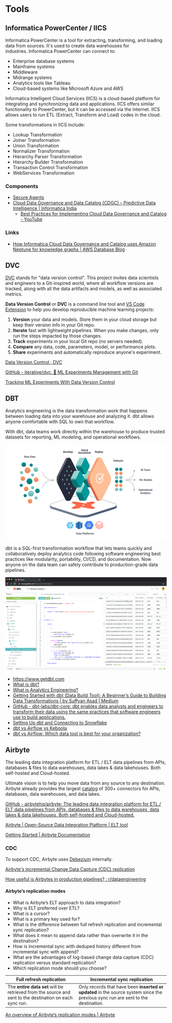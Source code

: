 # Tools

## Informatica PowerCenter / IICS

Informatica PowerCenter is a tool for extracting, transforming, and loading data from sources. It's used to create data warehouses for industries. Informatica PowerCenter can connect to:

- Enterprise database systems
- Mainframe systems
- Middleware
- Midrange systems
- Analytics tools like Tableau
- Cloud-based systems like Microsoft Azure and AWS

Informatica Intelligent Cloud Services (IICS) is a cloud-based platform for integrating and synchronizing data and applications. IICS offers similar functionality to PowerCenter, but it can be accessed via the internet. IICS allows users to run ETL (Extract, Transform and Load) codes in the cloud.

Some transformations in IICS include:

- Lookup Transformation
- Joiner Transformation
- Union Transformation
- Normalizer Transformation
- Hierarchy Parser Transformation
- Hierarchy Builder Transformation
- Transaction Control Transformation
- WebServices Transformation

### Components

- [Secure Agents](https://docs.informatica.com/cloud-common-services/administrator/current-version/runtime-environments/secure-agents.html)
- [Cloud Data Governance and Data Catalog (CDGC) – Predictive Data Intelligence | Informatica India](https://www.informatica.com/in/products/data-governance/cloud-data-governance-and-catalog.html)
   	- [Best Practices for Implementing Cloud Data Governance and Catalog - YouTube](https://www.youtube.com/watch?v=E5Bo1AUYLS8)

### Links

- [How Informatica Cloud Data Governance and Catalog uses Amazon Neptune for knowledge graphs | AWS Database Blog](https://aws.amazon.com/blogs/database/how-informatica-cloud-data-governance-and-catalog-uses-amazon-neptune-for-knowledge-graphs/)

## DVC

[DVC](https://dvc.org/) stands for "data version control". This project invites data scientists and engineers to a Git-inspired world, where all workflow versions are tracked, along with all the data artifacts and models, as well as associated metrics.

**Data Version Control** or **DVC** is a command line tool and [VS Code Extension](https://github.com/iterative/dvc#vs-code-extension) to help you develop reproducible machine learning projects:

1. **Version** your data and models. Store them in your cloud storage but keep their version info in your Git repo.
2. **Iterate** fast with lightweight pipelines. When you make changes, only run the steps impacted by those changes.
3. **Track** experiments in your local Git repo (no servers needed).
4. **Compare** any data, code, parameters, model, or performance plots.
5. **Share** experiments and automatically reproduce anyone's experiment.

[Data Version Control · DVC](https://dvc.org)

[GitHub - iterative/dvc: 🦉 ML Experiments Management with Git](https://github.com/iterative/dvc)

[Tracking ML Experiments With Data Version Control](https://www.analyticsvidhya.com/blog/2021/06/mlops-tracking-ml-experiments-with-data-version-control/)

## DBT

Analytics engineering is the data transformation work that happens between loading data into your warehouse and analyzing it. dbt allows anyone comfortable with SQL to own that workflow.

With dbt, data teams work directly within the warehouse to produce trusted datasets for reporting, ML modeling, and operational workflows.

![DBT Platform](../../media/Pasted%20image%2020230308224022.png)

dbt is a SQL-first transformation workflow that lets teams quickly and collaboratively deploy analytics code following software engineering best practices like modularity, portability, CI/CD, and documentation. Now anyone on the data team can safely contribute to production-grade data pipelines.

![image](../../media/Pasted%20image%2020230308224127.png)

- https://www.getdbt.com
- [What is dbt?](https://www.getdbt.com/product/what-is-dbt/)
- [What is Analytics Engineering?](https://www.getdbt.com/what-is-analytics-engineering/)
- [Getting Started with dbt (Data Build Tool): A Beginner’s Guide to Building Data Transformations | by Suffyan Asad | Medium](https://medium.com/@suffyan.asad1/getting-started-with-dbt-data-build-tool-a-beginners-guide-to-building-data-transformations-28e335be5f7e)
- [GitHub - dbt-labs/dbt-core: dbt enables data analysts and engineers to transform their data using the same practices that software engineers use to build applications.](https://github.com/dbt-labs/dbt-core)
- [Setting Up dbt and Connecting to Snowflake](https://vivekbattul.notion.site/Setting-Up-dbt-and-Connecting-to-Snowflake-0c8dc5fae7df4d71aca1fabdad38b3f7)
- [dbt vs Airflow vs Keboola](https://www.keboola.com/blog/dbt-vs-airflow-vs-keboola)
- [dbt vs Airflow: Which data tool is best for your organization?](https://datacoves.com/post/dbt-vs-airflow)

## Airbyte

The leading data integration platform for ETL / ELT data pipelines from APIs, databases & files to data warehouses, data lakes & data lakehouses. Both self-hosted and Cloud-hosted.

Ultimate vision is to help you move data from any source to any destination. Airbyte already provides the largest [catalog](https://docs.airbyte.com/integrations/) of 300+ connectors for APIs, databases, data warehouses, and data lakes.

[GitHub - airbytehq/airbyte: The leading data integration platform for ETL / ELT data pipelines from APIs, databases & files to data warehouses, data lakes & data lakehouses. Both self-hosted and Cloud-hosted.](https://github.com/airbytehq/airbyte)

[Airbyte | Open-Source Data Integration Platform | ELT tool](https://airbyte.com/)

[Getting Started | Airbyte Documentation](https://docs.airbyte.com/using-airbyte/getting-started)

### CDC

To support CDC, Airbyte uses [Debezium](https://debezium.io/) internally.

[Airbyte's incremental Change Data Capture (CDC) replication](https://airbyte.com/tutorials/incremental-change-data-capture-cdc-replication)

[How useful is Airbytes in production pipelines? : r/dataengineering](https://www.reddit.com/r/dataengineering/comments/13me0t9/how_useful_is_airbytes_in_production_pipelines/)

#### Airbyte’s replication modes

- What is Airbyte’s ELT approach to data integration?
- Why is ELT preferred over ETL?
- What is a cursor?
- What is a primary key used for?
- What is the difference between full refresh replication and incremental sync replication?
- What does it mean to append data rather than overwrite it in the destination?
- How is incremental sync with deduped history different from incremental sync with append?
- What are the advantages of log-based change data capture (CDC) replication versus standard replication?
- Which replication mode should you choose?

| Full refresh replication | Incremental sync replication |
| ---- | ---- |
| The **entire data set** will be retrieved from the source and sent to the destination on each sync run. | Only records that have been **inserted or updated** in the source system since the previous sync run are sent to the destination. |

[An overview of Airbyte’s replication modes | Airbyte](https://airbyte.com/blog/understanding-data-replication-modes)
